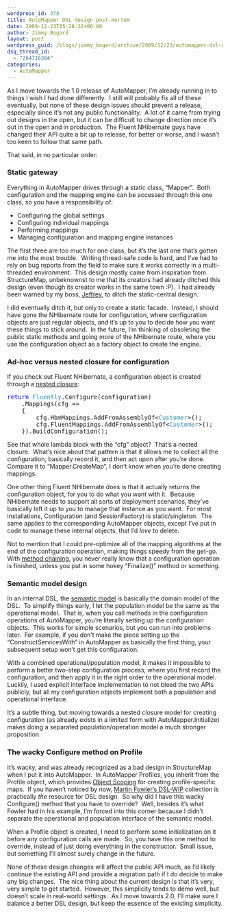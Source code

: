 ```yaml
---
wordpress_id: 378
title: AutoMapper DSL design post-mortem
date: 2009-12-23T05:28:32+00:00
author: Jimmy Bogard
layout: post
wordpress_guid: /blogs/jimmy_bogard/archive/2009/12/23/automapper-dsl-design-post-mortem.aspx
dsq_thread_id:
  - "264716384"
categories:
  - AutoMapper
---
```

As I move towards the 1.0 release of AutoMapper, I’m already running in to things I wish I had done differently.&#160; I still will probably fix all of these eventually, but none of these design issues should prevent a release, especially since it’s not any public functionality.&#160; A lot of it came from trying out designs in the open, but it can be difficult to change direction once it’s out in the open and in production.&#160; The Fluent NHibernate guys have changed their API quite a bit up to release, for better or worse, and I wasn’t too keen to follow that same path.

That said, in no particular order:

### Static gateway

Everything in AutoMapper drives through a static class, “Mapper”.&#160; Both configuration and the mapping engine can be accessed through this one class, so you have a responsibility of:

  * Configuring the global settings
  * Configuring individual mappings
  * Performing mappings
  * Managing configuration and mapping engine instances

The first three are too much for one class, but it’s the last one that’s gotten me into the most trouble.&#160; Writing thread-safe code is hard, and I’ve had to rely on bug reports from the field to make sure it works correctly in a multi-threaded environment.&#160; This design mostly came from inspiration from StructureMap, unbeknownst to me that its creators had already ditched this design (even though its creator works in the same town :P).&#160; I had already been warned by my boss, [Jeffrey](http://jeffreypalermo.com/), to ditch the static-central design.

I did eventually ditch it, but only to create a static facade.&#160; Instead, I should have gone the NHibernate route for configuration, where configuration objects are just regular objects, and it’s up to you to decide how you want these things to stick around.&#160; In the future, I’m thinking of obsoleting the public static methods and going more of the NHibernate route, where you use the configuration object as a factory object to create the engine.

### Ad-hoc versus nested closure for configuration

If you check out Fluent NHibernate, a configuration object is created through a [nested closure](http://www.martinfowler.com/dslwip/NestedClosure.html):

<pre><span style="color: blue">return </span><span style="color: #2b91af">Fluently</span>.Configure(configuration)
    .Mappings(cfg =&gt;
    {
        cfg.HbmMappings.AddFromAssemblyOf&lt;<span style="color: #2b91af">Customer</span>&gt;();
        cfg.FluentMappings.AddFromAssemblyOf&lt;<span style="color: #2b91af">Customer</span>&gt;();
    }).BuildConfiguration();</pre>

[](http://11011.net/software/vspaste)

See that whole lambda block with the “cfg” object?&#160; That’s a nested closure.&#160; What’s nice about that pattern is that it allows me to collect all the configuration, basically record it, and then act upon after you’re done.&#160; Compare it to “Mapper.CreateMap”, I don’t know when you’re done creating mappings.

One other thing Fluent NHibernate does is that it actually returns the configuration object, for you to do what you want with it.&#160; Because NHibernate needs to support all sorts of deployment scenarios, they’ve basically left it up to you to manage that instance as you want.&#160; For most installations, Configuration (and SessionFactory) is static/singleton.&#160; The same applies to the corresponding AutoMapper objects, except I’ve put in code to manage these internal objects, that I’d _love_ to delete.

Not to mention that I could pre-optimize all of the mapping algorithms at the end of the configuration operation, making things speedy from the get-go.&#160; With [method chaining](http://martinfowler.com/dslwip/MethodChaining.html), you never really know that a configuration operation is finished, unless you put in some hokey “Finalize()” method or something.

### Semantic model design

In an internal DSL, the [semantic model](http://martinfowler.com/dslwip/SemanticModel.html) is basically the domain model of the DSL.&#160; To simplify things early, I let the population model be the same as the operational model.&#160; That is, when you call methods in the configuration operations of AutoMapper, you’re literally setting up the configuration objects.&#160; This works for simple scenarios, but you can run into problems later.&#160; For example, if you don’t make the piece setting up the “ConstructServicesWith” in AutoMapper as basically the first thing, your subsequent setup won’t get this configuration.

With a combined operational/population model, it makes it impossible to perform a better two-step configuration process, where you first record the configuration, and then apply it in the right order to the operational model.&#160; Luckily, I used explicit interface implementation to not bleed the two APIs publicly, but all my configuration objects implement both a population and operational interface.

It’s a subtle thing, but moving towards a nested closure model for creating configuration (as already exists in a limited form with AutoMapper.Initialize) makes doing a separated population/operation model a much stronger proposition.

### The wacky Configure method on Profile

It’s wacky, and was already recognized as a bad design in StructureMap when I put it into AutoMapper.&#160; In AutoMapper Profiles, you inherit from the Profile object, which provides [Object Scoping](http://martinfowler.com/dslwip/ObjectScoping.html) for creating profile-specific maps.&#160; If you haven’t noticed by now, [Martin Fowler’s DSL-WIP](http://martinfowler.com/dslwip/index.html) collection is practically _the_ resource for DSL design.&#160; So why did I have this wacky Configure() method that you have to override?&#160; Well, besides it’s what Fowler had in his example, I’m forced into this corner because I didn’t separate the operational and population interface of the semantic model.

When a Profile object is created, I need to perform some initialization on it before any configuration calls are made.&#160; So, you have this one method to override, instead of just doing everything in the constructor.&#160; Small issue, but something I’ll almost surely change in the future.

None of these design changes will affect the public API much, as I’d likely continue the existing API and provide a migration path if I do decide to make any big changes.&#160; The nice thing about the current design is that it’s very, very simple to get started.&#160; However, this simplicity tends to demo well, but doesn’t scale in real-world settings.&#160; As I move towards 2.0, I’ll make sure I balance a better DSL design, but keep the essence of the existing simplicity.